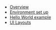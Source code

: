 - [Overview](README.md)
- [Environment set up](layout.md)
- [Hello World example](helloworld.md)
- [UI Layouts](uilayout.md)
